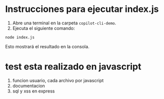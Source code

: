 # Instrucciones para ejecutar index.js

1. Abre una terminal en la carpeta `copilot-cli-demo`.
2. Ejecuta el siguiente comando:

```
node index.js
```

Esto mostrará el resultado en la consola.

# test esta realizado en javascript
1. funcion usuario, cada archivo por javascript
2. documentacion
3. sql y xss en express

